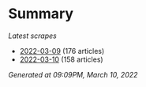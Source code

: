 # Summary
*Latest scrapes*
* [2022-03-09](https://github.com/nuuuwan/news_lk/blob/data/news_lk.2022-03-09.json) (176 articles)
* [2022-03-10](https://github.com/nuuuwan/news_lk/blob/data/news_lk.2022-03-10.json) (158 articles)

*Generated at 09:09PM, March 10, 2022*